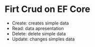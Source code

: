 # Firt Crud on EF Core 
 - Create: creates simple data
 - Read: data apresentation
 - Delete: delete simple data
 - Update: changes simples data
